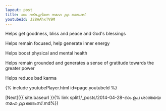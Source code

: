 ```yaml
---
layout: post
title: ഓം ദര്ഭച്ചറിനെ നമഹ ൧൧ ടൈംസ്
youtubeId: J28AAhxTV9M
---
```

 
 
Helps get goodness, bliss and peace and God's blessings
 
Helps remain focused, help generate inner energy 
 
Helps boost physical and mental health 
 
Helps remain grounded and generates a sense of gratitude towards the greater power 
 
Helps reduce bad karma
 
 
 
 


{% include youtubePlayer.html id=page.youtubeId %}
 
[Next]({{ site.baseurl }}{% link  split1/_posts/2014-04-28-ഓം ഉപ ശാന്തയെ നമഹ ൧൧ ടൈംസ്.md%})
 
